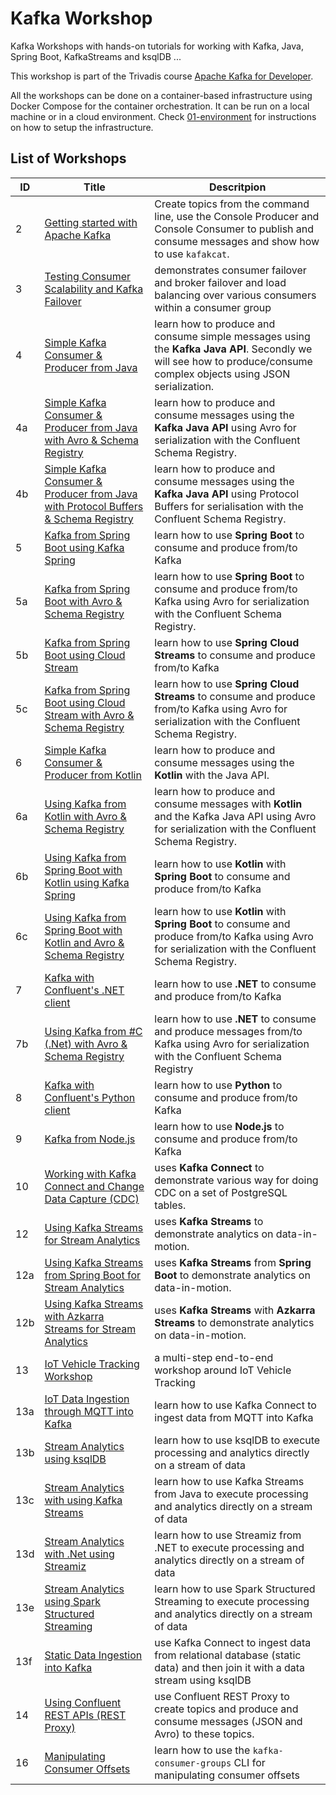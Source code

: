 # Kafka Workshop

Kafka Workshops with hands-on tutorials for working with Kafka, Java, Spring Boot, KafkaStreams and ksqlDB ...

This workshop is part of the Trivadis course [Apache Kafka for Developer](https://www.trivadis-training.com/en/training/apache-kafka-fuer-entwickler-bd-kafka-dev).

All the workshops can be done on a container-based infrastructure using Docker Compose for the container orchestration. It can be run on a local machine or in a cloud environment. Check [01-environment](https://github.com/gschmutz/kafka-workshop/tree/master/01-environment) for instructions on how to setup the infrastructure.


## List of Workshops

ID  | Title   | Descritpion
------------- | ------------- | -------------
2 | [Getting started with Apache Kafka](./02-working-with-kafka-broker) | Create topics from the command line, use the Console Producer and Console Consumer to publish and consume messages and show how to use `kafakcat`.
3 | [Testing Consumer Scalability and Kafka Failover](./03-understanding-failover)  | demonstrates consumer failover and broker failover and load balancing over various consumers within a consumer group
4 | [Simple Kafka Consumer & Producer from Java](./04-producing-consuming-kafka-with-java)  | learn how to produce and consume simple messages using the **Kafka Java API**. Secondly we will see how to produce/consume complex objects using JSON serialization.
4a | [Simple Kafka Consumer & Producer from Java with Avro & Schema Registry](./04a-working-with-avro-and-java)  | learn how to produce and consume messages using the **Kafka Java API** using Avro for serialization with the Confluent Schema Registry.
4b | [Simple Kafka Consumer & Producer from Java with Protocol Buffers & Schema Registry](./04b-working-with-protobuf-and-java)  | learn how to produce and consume messages using the **Kafka Java API** using Protocol Buffers for serialisation with the Confluent Schema Registry.
5 | [Kafka from Spring Boot using Kafka Spring](./05-producing-consuming-kafka-with-springboot)  | learn how to use **Spring Boot** to consume and produce from/to Kafka
5a | [Kafka from Spring Boot with Avro & Schema Registry](./05a-working-with-avro-and-springboot)  | learn how to use **Spring Boot** to consume and produce from/to Kafka using Avro for serialization with the Confluent Schema Registry.
5b | [Kafka from Spring Boot using Cloud Stream](./05b-producing-consuming-kafka-with-springboot-cloud-stream)  | learn how to use **Spring Cloud Streams** to consume and produce from/to Kafka
5c | [Kafka from Spring Boot using Cloud Stream with Avro & Schema Registry](./05c-working-with-avro-and-springboot-cloud-stream)  | learn how to use **Spring Cloud Streams** to consume and produce from/to Kafka using Avro for serialization with the Confluent Schema Registry.
6 | [Simple Kafka Consumer & Producer from Kotlin](./06-producing-consuming-kafka-with-kotlin)  | learn how to produce and consume messages using the **Kotlin** with the Java API.
6a | [Using Kafka from Kotlin with Avro & Schema Registry](./06a-working-with-avro-and-kotlin)  | learn how to produce and consume messages with **Kotlin** and the Kafka Java API using Avro for serialization with the Confluent Schema Registry.
6b | [Using Kafka from Spring Boot with Kotlin using Kafka Spring](./06b-producing-consuming-kafka-with-kotlin-springboot)  | learn how to use **Kotlin** with **Spring Boot** to consume and produce from/to Kafka
6c | [Using Kafka from Spring Boot with Kotlin and Avro & Schema Registry](./06c-working-with-avro-and-kotlin-springboot)  | learn how to use **Kotlin** with **Spring Boot** to consume and produce from/to Kafka using Avro for serialization with the Confluent Schema Registry. 
7 | [Kafka with Confluent's .NET client](./07-producing-consuming-kafka-with-dotnet)  | learn how to use **.NET** to consume and produce from/to Kafka
7b | [Using Kafka from #C (.Net) with Avro & Schema Registry](./07b-working-with-avro-and-dotnet)  | learn how to use **.NET** to consume and produce messages from/to Kafka using Avro for serialization with the Confluent Schema Registry
8 |[Kafka with Confluent's Python client](./08-producing-consuming-kafka-with-python)  | learn how to use **Python** to consume and produce from/to Kafka
9 |[Kafka from Node.js](./09-working-with-nodejs)  | learn how to use **Node.js** to consume and produce from/to Kafka
10 | [Working with Kafka Connect and Change Data Capture (CDC)](./10-working-with-kafka-connect-and-cdc)  | uses **Kafka Connect** to demonstrate various way for doing CDC on a set of PostgreSQL tables.
12 | [Using Kafka Streams for Stream Analytics](./12-using-kafka-streams-simple)  | uses **Kafka Streams** to demonstrate analytics on data-in-motion.
12a | [Using Kafka Streams from Spring Boot for Stream Analytics](./12a-using-kafka-streams-from-springboot)  | uses **Kafka Streams** from **Spring Boot** to demonstrate analytics on data-in-motion.
12b | [Using Kafka Streams with Azkarra Streams for Stream Analytics](./12b-using-kafka-streams-with-azkarra)  | uses **Kafka Streams** with **Azkarra Streams** to demonstrate analytics on data-in-motion.
13 | [IoT Vehicle Tracking Workshop](./13-iot-vehicle-tracking-workshop)  | a multi-step end-to-end workshop around IoT Vehicle Tracking
13a | [IoT Data Ingestion through MQTT into Kafka](./13a-iot-data-ingestion-over-mqtt)  | learn how to use Kafka Connect to ingest data from MQTT into Kafka
13b | [Stream Analytics using ksqlDB](./13b-stream-analytics-using-ksql)  | learn how to use ksqlDB to execute processing and analytics directly on a stream of data
13c | [Stream Analytics with using Kafka Streams](./13c-stream-analytics-using-java-kstreams)  | learn how to use Kafka Streams from Java to execute processing and analytics directly on a stream of data
13d | [Stream Analytics with .Net using Streamiz](./13d-stream-analytics-using-dotnet-streamiz)  | learn how to use Streamiz from .NET to execute processing and analytics directly on a stream of data
13e | [Stream Analytics using Spark Structured Streaming](./13e-stream-analytics-using-spark-structured-streaming)  | learn how to use Spark Structured Streaming to execute processing and analytics directly on a stream of data
13f | [Static Data Ingestion into Kafka](./13f-static-data-ingestion)  | use Kafka Connect to ingest data from relational database (static data) and then join it with a data stream using ksqlDB
14 | [Using Confluent REST APIs (REST Proxy)](./14-using-rest-proxy)  | use Confluent REST Proxy to create topics and produce and consume messages (JSON and Avro) to these topics.
16 |[Manipulating Consumer Offsets](./16-manipulating-consumer-offsets)  | learn how to use the `kafka-consumer-groups` CLI for manipulating consumer offsets

